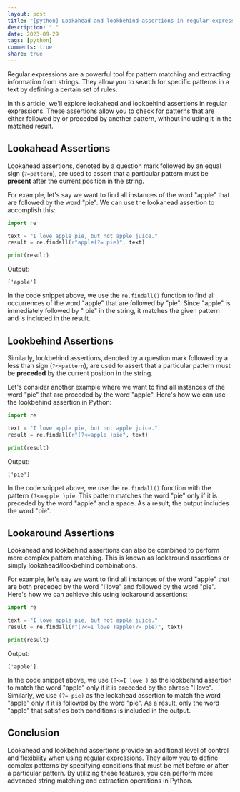 ```yaml
---
layout: post
title: "[python] Lookahead and lookbehind assertions in regular expressions"
description: " "
date: 2023-09-29
tags: [python]
comments: true
share: true
---
```


Regular expressions are a powerful tool for pattern matching and extracting information from strings. They allow you to search for specific patterns in a text by defining a certain set of rules.

In this article, we'll explore lookahead and lookbehind assertions in regular expressions. These assertions allow you to check for patterns that are either followed by or preceded by another pattern, without including it in the matched result.

## Lookahead Assertions

Lookahead assertions, denoted by a question mark followed by an equal sign (`?=pattern`), are used to assert that a particular pattern must be **present** after the current position in the string.

For example, let's say we want to find all instances of the word "apple" that are followed by the word "pie". We can use the lookahead assertion to accomplish this:

```python
import re

text = "I love apple pie, but not apple juice."
result = re.findall(r"apple(?= pie)", text)

print(result)
```

Output:
```
['apple']
```

In the code snippet above, we use the `re.findall()` function to find all occurrences of the word "apple" that are followed by "pie". Since "apple" is immediately followed by " pie" in the string, it matches the given pattern and is included in the result.

## Lookbehind Assertions

Similarly, lookbehind assertions, denoted by a question mark followed by a less than sign (`?<=pattern`), are used to assert that a particular pattern must be **preceded** by the current position in the string.

Let's consider another example where we want to find all instances of the word "pie" that are preceded by the word "apple". Here's how we can use the lookbehind assertion in Python:

```python
import re

text = "I love apple pie, but not apple juice."
result = re.findall(r"(?<=apple )pie", text)

print(result)
```

Output:
```
['pie']
```

In the code snippet above, we use the `re.findall()` function with the pattern `(?<=apple )pie`. This pattern matches the word "pie" only if it is preceded by the word "apple" and a space. As a result, the output includes the word "pie".

## Lookaround Assertions

Lookahead and lookbehind assertions can also be combined to perform more complex pattern matching. This is known as lookaround assertions or simply lookahead/lookbehind combinations.

For example, let's say we want to find all instances of the word "apple" that are both preceded by the word "I love" and followed by the word "pie". Here's how we can achieve this using lookaround assertions:

```python
import re

text = "I love apple pie, but not apple juice."
result = re.findall(r"(?<=I love )apple(?= pie)", text)

print(result)
```

Output:
```
['apple']
```

In the code snippet above, we use `(?<=I love )` as the lookbehind assertion to match the word "apple" only if it is preceded by the phrase "I love". Similarly, we use `(?= pie)` as the lookahead assertion to match the word "apple" only if it is followed by the word "pie". As a result, only the word "apple" that satisfies both conditions is included in the output.

## Conclusion

Lookahead and lookbehind assertions provide an additional level of control and flexibility when using regular expressions. They allow you to define complex patterns by specifying conditions that must be met before or after a particular pattern. By utilizing these features, you can perform more advanced string matching and extraction operations in Python.